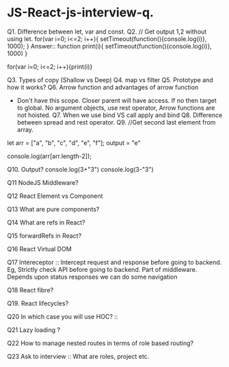 # JS-React-js-interview-q.

Q1. Difference between let, var and const.
Q2. // Get output 1,2 without using let.
for(var i=0; i<=2; i++){
    setTimeout(function(){console.log(i)}, 1000);
}
Answer::
function print(i){
    setTimeout(function(){console.log(i)}, 1000)
}

for(var i=0; i<=2; i++){print(i)}

Q3. Types of copy (Shallow vs Deep)
Q4. map vs filter
Q5. Prototype and how it works?
Q6. Arrow function and advantages of arrow function
- Don't have this scope. Closer parent will have access. If no then target to global. No argument objects, use rest operator, Arrow functions are not hoisted. 
Q7. When we use bind VS call apply and bind
Q8. Difference between spread and rest operator.
Q9. //Get second last element from array. 

let arr = ["a", "b", "c", "d", "e", "f"];
output = "e"

console.log(arr[arr.length-2]);

Q10. Output?
console.log(3+"3")
console.log(3-"3")

Q11 NodeJS Middleware? 

Q12 React Element vs Component

Q13 What are pure components? 

Q14 What are refs in React?

Q15 forwardRefs in React?

Q16 React Virtual DOM

Q17 Intereceptor :: Intercept request and response before going to backend. Eg, Strictly check API before going to backend. Part of middleware. Depends upon status responses we can do some navigation

Q18 React fibre?

Q19. React lifecycles? 

Q20 In which case you will use HOC? :: 

Q21 Lazy loading ?

Q22 How to manage nested routes in terms of role based routing?

Q23 Ask to interview :: What are roles, project etc.
